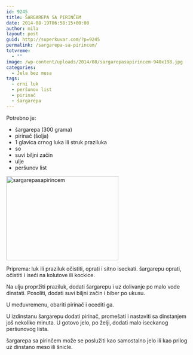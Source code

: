 ```yaml
---
id: 9245
title: ŠARGAREPA SA PIRINČEM
date: 2014-08-19T06:58:15+00:00
author: mila
layout: post
guid: http://superkuvar.com/?p=9245
permalink: /sargarepa-sa-pirincem/
totvreme:
  - ""
image: /wp-content/uploads/2014/08/sargarepasapirincem-940x198.jpg
categories:
  - Jela bez mesa
tags:
  - crni luk
  - peršunov list
  - pirinač
  - šargarepa
---
```

Potrebno je:

  * šargarepa (300 grama)
  * pirinač (šolja)
  * 1 glavica crnog luka ili struk praziluka
  * so
  * suvi biljni začin
  * ulje
  * peršunov list

[<img class="alignnone size-medium wp-image-9247" src="//superkuvar.com/wp-content/uploads/2014/08/sargarepasapirincem-300x225.jpg" alt="sargarepasapirincem" width="300" height="225" />](//superkuvar.com/wp-content/uploads/2014/08/sargarepasapirincem.jpg)

Priprema: luk ili praziluk očistiti, oprati i sitno iseckati. šargarepu oprati, očistiti i iseći na kolutove ili kockice.

Na ulju propržiti praziluk, dodati šargarepu i uz dolivanje po malo vode dinstati. Posoliti, dodati suvi biljni začin i biber po ukusu.

U međuvremenu, obariti pirinač i ocediti ga.

U izdinstanu šargarepu dodati pirinač, promešati i nastaviti sa dinstanjem još nekoliko minuta. U gotovo jelo, po želji, dodati malo iseckanog peršunovog lista.

šargarepa sa pirinčem može se poslužiti kao samostalno jelo ili kao prilog uz dinstano meso ili šnicle.